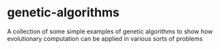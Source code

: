 # genetic-algorithms
A collection of some simple examples of genetic algorithms to show how evolutionary computation can be applied in various sorts of problems
